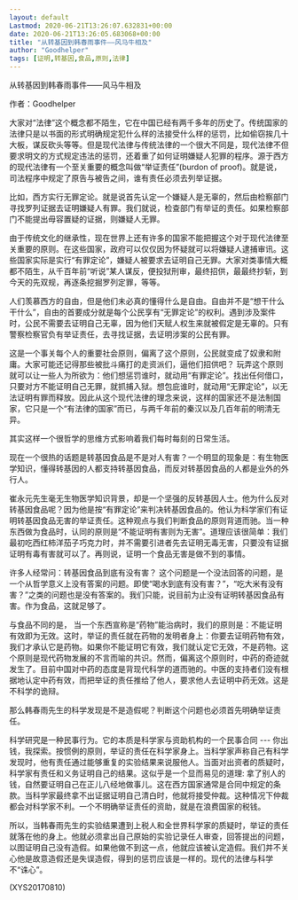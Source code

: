 ```yaml
---
layout: default
Lastmod: 2020-06-21T13:26:07.632831+00:00
date: 2020-06-21T13:26:05.683068+00:00
title: "从转基因到韩春雨事件——风马牛相及"
author: "Goodhelper"
tags: [证明,转基因,食品,原则,法律]
---
```


从转基因到韩春雨事件——风马牛相及

作者：Goodhelper

大家对“法律”这个概念都不陌生，它在中国已经有两千多年的历史了。传统国家的法律只是以书面的形式明确规定犯什么样的法接受什么样的惩罚，比如偷窃挨几十大板，谋反砍头等等。但是现代法律与传统法律的一个很大不同是，现代法律不但要求明文的方式规定违法的惩罚，还着重了如何证明嫌疑人犯罪的程序。源于西方的现代法律有一个至关重要的概念叫做“举证责任”(burdon of proof)。就是说，司法程序中规定了原告与被告之间，谁有责任必须去列举证据。

比如，西方实行无罪定论。就是说首先认定一个嫌疑人是无辜的，然后由检察部门寻找罗列证据去证明嫌疑人有罪。我们就说，检查部门有举证的责任。如果检察部门不能提出毋容置疑的证据，则嫌疑人无罪。

由于传统文化的继承性，现在世界上还有许多的国家不能把握这个对于现代法律至关重要的原则。在这些国家，政府可以仅仅因为怀疑就可以将嫌疑人逮捕审讯。这些国家实际是实行“有罪定论”，嫌疑人被要求去证明自己无罪。大家对类事情大概都不陌生，从千百年前“听说”某人谋反，便投狱刑审，最终招供，最最终抄斩，到今天的先双规，再逐条挖掘罗列定罪，等等。

人们羡慕西方的自由，但是他们未必真的懂得什么是自由。自由并不是“想干什么干什么”，自由的首要成分就是每个公民享有“无罪定论”的权利。遇到涉及案件时，公民不需要去证明自己无辜，因为他们天赋人权生来就被假定是无辜的。只有警察检察官负有举证责任，去寻找证据，去证明涉案的公民有罪。

这是一个事关每个人的重要社会原则，偏离了这个原则，公民就变成了奴隶和附庸。大家可能还记得那些被批斗痛打的走资派们，逼他们招供吧？ 玩弄这个原则就可以让一些人为所欲为：他们想惩罚谁时，就动用“有罪定论”。找出任何借口，只要对方不能证明自己无罪，就抓捕入狱。想包庇谁时，就动用“无罪定论”，以无法证明有罪而释放。因此从这个现代法律的理念来说，这样的国家还不是法制国家，它只是一个“有法律的国家”而已，与两千年前的秦汉以及几百年前的明清无异。

其实这样一个很哲学的思维方式影响着我们每时每刻的日常生活。

现在一个很热的话题是转基因食品是不是对人有害？一个明显的现象是：有生物医学知识，懂得转基因的人都支持转基因食品，而反对转基因食品的人都是业外的外行人。

崔永元先生毫无生物医学知识背景，却是一个坚强的反转基因人士。他为什么反对转基因食品呢？因为他是按“有罪定论”来判决转基因食品的。他认为科学家们有证明转基因食品无害的举证责任。这种观点与我们判断食品的原则背道而驰。当一种东西做为食品时，认同的原则是“不能证明有害则为无害”。道理应该很简单：我们最初吃西红柿洋茄子巧克力时，并不需要引进者先去证明无毒无害，只要没有证据证明有毒有害就可以了。再则说，证明一个食品无害是做不到的事情。

许多人经常问：转基因食品到底有没有害？ 这个问题是一个没法回答的问题，是一个从哲学意义上没有答案的问题。即使“喝水到底有没有害？”，“吃大米有没有害？”之类的问题也是没有答案的。我们只能，说目前为止没有证明转基因食品有害。作为食品，这就足够了。

与食品不同的是， 当一个东西宣称是“药物”能治病时，我们的原则是：不能证明有效即为无效。这时，举证的责任就在药物的发明者身上：你要去证明药物有效，我们才承认它是药物。如果你不能证明它有效，我们就认定它无效，不是药物。这个原则是现代药物发展的不言而喻的共识。然而，偏离这个原则时，中药的奇迹就发生了。目前中国对中药的态度是背现代科学的道而驰的。中医的支持者们没有根据地认定中药有效，而把举证的责任推给了他人，要求他人去证明中药无效。这是不科学的诡辩。

那么韩春雨先生的科学发现是不是造假呢？判断这个问题也必须首先明确举证责任。

科学研究是一种民事行为。它的本质是科学家与资助机构的一个民事合同 --- 你出钱，我探索。按惯例的原则，举证的责任在科学家身上。当科学家声称自己有科学发现时，他有责任通过能够重复的实验结果来说服他人。当面对出资者的质疑时，科学家有责任和义务证明自己的结果。这似乎是一个显而易见的道理: 拿了别人的钱，自然要证明自己在正儿八经地做事儿。这在西方国家通常是合同中规定的条款。当科学家最终拿不出证据证明自己清白时，他就将接受仲裁。这种情况下仲裁都会对科学家不利。一个不明确举证责任的资助，就是在浪费国家的税钱。

所以，当韩春雨先生的实验结果遭到上税人和全世界科学家的质疑时，举证的责任就落在他的身上。他就必须拿出自己原始的实验记录任人审查，回答提出的问题，以图证明自己没有造假。如果他做不到这一点，他就应该被认定造假。我们并不关心他是故意造假还是失误造假，得到的惩罚应该是一样的。现代的法律与科学不“诛心”。

(XYS20170810)

